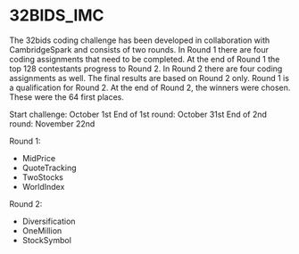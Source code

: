 # 32BIDS_IMC

The 32bids coding challenge has been developed in collaboration with CambridgeSpark and consists of two rounds.
In Round 1 there are four coding assignments that need to be completed.
At the end of Round 1 the top 128 contestants progress to Round 2.
In Round 2 there are four coding assignments as well.
The final results are based on Round 2 only. Round 1 is a qualification for Round 2.
At the end of Round 2, the winners were chosen. These were the 64 first places.

Start challenge: October 1st
End of 1st round: October 31st
End of 2nd round: November 22nd  

Round 1:
- MidPrice
- QuoteTracking
- TwoStocks
- WorldIndex

Round 2:
- Diversification
- OneMillion
- StockSymbol
